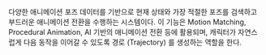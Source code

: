 다양한 애니메이션 포즈 데이터를 기반으로 현재 상태와 가장 적절한 포즈를 검색하고 부드러운 애니메이션 전환을 수행하는 시스템이다.
이 기능은 Motion Matching, Procedural Animation, AI 기반의 애니메이션 전환 등에 활용되며, 캐릭터가 자연스럽게 다음 동작을 이어갈 수 있도록 경로 (Trajectory) 를 생성하는 역할을 한다.

